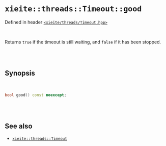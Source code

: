 # `xieite::threads::Timeout::good`
Defined in header [`<xieite/threads/Timeout.hpp>`](https://github.com/Eczbek/xieite/tree/main/include/xieite/threads/Timeout.hpp)

<br/>

Returns `true` if the timeout is still waiting, and `false` if it has been stopped.

<br/><br/>

## Synopsis

<br/>

```cpp
bool good() const noexcept;
```

<br/><br/>

## See also
- [`xieite::threads::Timeout`](https://github.com/Eczbek/xieite/tree/main/docs/threads/Timeout.md)
